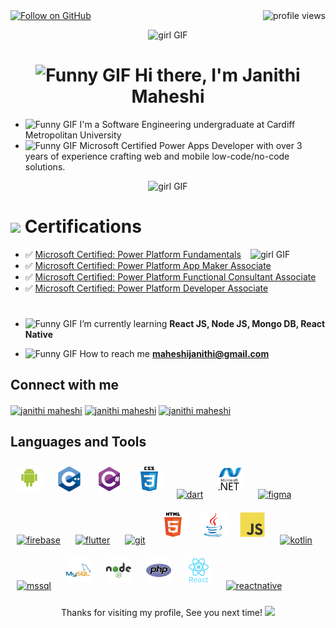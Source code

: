 
<a align="left" href="https://github.com/JanithiMaheshiICBT" target="_blank">
  <img src="https://img.shields.io/badge/follow-@janithagamage-lightgrey?style=for-the-badge&logo=github&logoColor=white" alt="Follow on GitHub" />
</a>


  <img align="right" src="https://komarev.com/ghpvc/?username=janithagamage&color=blue" alt="profile views" />

<p align="center">
  <img src="https://media2.giphy.com/media/v1.Y2lkPTc5MGI3NjExeXp2dXk1c2RjYnBreTduamh5dHAzMHJrODdmNHp4YTFrODlhZHl4ZiZlcD12MV9pbnRlcm5hbF9naWZfYnlfaWQmY3Q9cw/TD1hBarZhAwZhcGHEQ/giphy.gif" width="300" alt="girl GIF" />
</p>

<h1 align="center"> <img src="https://media0.giphy.com/media/v1.Y2lkPTc5MGI3NjExbDVhNmNsNTNqbTBrcnVsZzY2bWVjYWtkMTV4YmRnN21hMXRtZGV4OCZlcD12MV9pbnRlcm5hbF9naWZfYnlfaWQmY3Q9cw/l0HlGeTBdTqMll15u/giphy.gif" width="50" alt="Funny GIF" /> Hi there, I'm Janithi Maheshi </h1>


 - <img src="https://media1.giphy.com/media/v1.Y2lkPTc5MGI3NjExeW1xajVzenUyOXV6eW83cXQ3dmw2eDU1N3F2dDJlbzAxY3d6bGQ4eiZlcD12MV9pbnRlcm5hbF9naWZfYnlfaWQmY3Q9cw/h4x6RMBru1Mx7zLWko/giphy.gif" width="30" alt="Funny GIF" /> I'm a Software Engineering undergraduate at Cardiff Metropolitan University 
- <img src="https://blackbirdcorporate.co.uk/wp-content/uploads/2021/11/Power-Apps-Power-Automate.gif" width="20" alt="Funny GIF" />  Microsoft Certified Power Apps Developer with over 3 years of experience crafting web and mobile low-code/no-code solutions.


<p align="center">
  <img src="https://media1.giphy.com/media/v1.Y2lkPTc5MGI3NjExeHN0a2g1d2E5NGF2anI0c3NpM3E2cWN0d2xpNjR1N293NjAxaDFidyZlcD12MV9pbnRlcm5hbF9naWZfYnlfaWQmY3Q9cw/9qd5ApuJmQV6MjORYW/giphy.gif" width="100" alt="girl GIF" />
</p>

<h1><img src="https://loodibee.com/wp-content/uploads/Microsoft-Symbol-300x300.png" width="30" /> Certifications </h1>

- ✅ [Microsoft Certified: Power Platform Fundamentals](https://learn.microsoft.com/api/credentials/share/en-us/MaheshiGamage-7043/96AC10DE58E09370?sharingId=241FDC44F0767BF1) <img align="right" src="https://media4.giphy.com/media/v1.Y2lkPTc5MGI3NjExOGJ4MzBteXNwdTlicGlna2w4eW8wNW01MzIxMnFreHM5cWNrd240aCZlcD12MV9pbnRlcm5hbF9naWZfYnlfaWQmY3Q9cw/HeeiQdBDVzyedLls1S/giphy.gif" width="120" alt="girl GIF" />
- ✅ [Microsoft Certified: Power Platform App Maker Associate](https://learn.microsoft.com/api/credentials/share/en-us/MaheshiGamage-7043/37DF327DD873EB43?sharingId=241FDC44F0767BF1)
- ✅ [Microsoft Certified: Power Platform Functional Consultant Associate](https://learn.microsoft.com/api/credentials/share/en-us/MaheshiGamage-7043/8F28CB82E9C6921F?sharingId=241FDC44F0767BF1)
- ✅ [Microsoft Certified: Power Platform Developer Associate](https://learn.microsoft.com/api/credentials/share/en-us/MaheshiGamage-7043/12D5DDB184ED4282?sharingId=241FDC44F0767BF1)

#

- <img src="https://media2.giphy.com/media/v1.Y2lkPTc5MGI3NjExZ2RnMjRtMG5nbWZqdGh4OGNmbWJwN2RjYWp1NGg1dHY5N2JobDlqcCZlcD12MV9pbnRlcm5hbF9naWZfYnlfaWQmY3Q9cw/ENxx2erqOHckyqyDBK/giphy.gif" width="50" alt="Funny GIF" />      I’m currently learning **React JS, Node JS, Mongo DB, React Native**

- <img src="https://media1.giphy.com/media/v1.Y2lkPTc5MGI3NjExcHVkZzRjOW5tMWN1NHR2enNodjJ2MmNnNmtwbnBuYWhlYzJvcXRqMSZlcD12MV9pbnRlcm5hbF9naWZfYnlfaWQmY3Q9cw/iaoCkZx08BgRJv96Zn/giphy.gif" width="40" alt="Funny GIF" />       How to reach me **maheshijanithi@gmail.com**


<h2 align="left">Connect with me</h2>
<p align="left">
<a href="https://linkedin.com/in/janithi maheshi" target="blank"><img align="center" src="https://raw.githubusercontent.com/rahuldkjain/github-profile-readme-generator/master/src/images/icons/Social/linked-in-alt.svg" alt="janithi maheshi" height="30" width="40" /></a>
<a href="https://fb.com/janithi maheshi" target="blank"><img align="center" src="https://raw.githubusercontent.com/rahuldkjain/github-profile-readme-generator/master/src/images/icons/Social/facebook.svg" alt="janithi maheshi" height="30" width="40" /></a>
<a href="https://instagram.com/janithi maheshi" target="blank"><img align="center" src="https://raw.githubusercontent.com/rahuldkjain/github-profile-readme-generator/master/src/images/icons/Social/instagram.svg" alt="janithi maheshi" height="30" width="40" /></a>
</p>

<h2 align="left">Languages and Tools</h2>
<p align="left">
  <a href="https://developer.android.com" target="_blank" rel="noreferrer"><img style="margin:10px" src="https://raw.githubusercontent.com/devicons/devicon/master/icons/android/android-original-wordmark.svg" alt="android" width="40" height="40"/></a> 
  <a href="https://www.w3schools.com/cpp/" target="_blank" rel="noreferrer"><img style="margin:10px" src="https://raw.githubusercontent.com/devicons/devicon/master/icons/cplusplus/cplusplus-original.svg" alt="cplusplus" width="40" height="40"/></a> 
  <a href="https://www.w3schools.com/cs/" target="_blank" rel="noreferrer"><img style="margin:10px" src="https://raw.githubusercontent.com/devicons/devicon/master/icons/csharp/csharp-original.svg" alt="csharp" width="40" height="40"/></a> 
  <a href="https://www.w3schools.com/css/" target="_blank" rel="noreferrer"><img style="margin:10px" src="https://raw.githubusercontent.com/devicons/devicon/master/icons/css3/css3-original-wordmark.svg" alt="css3" width="40" height="40"/></a> 
  <a href="https://dart.dev" target="_blank" rel="noreferrer"><img style="margin:10px" src="https://www.vectorlogo.zone/logos/dartlang/dartlang-icon.svg" alt="dart" width="40" height="40"/></a> 
  <a href="https://dotnet.microsoft.com/" target="_blank" rel="noreferrer"><img style="margin:10px" src="https://raw.githubusercontent.com/devicons/devicon/master/icons/dot-net/dot-net-original-wordmark.svg" alt="dotnet" width="40" height="40"/></a> 
  <a href="https://www.figma.com/" target="_blank" rel="noreferrer"><img style="margin:10px" src="https://www.vectorlogo.zone/logos/figma/figma-icon.svg" alt="figma" width="40" height="40"/></a> 
  <a href="https://firebase.google.com/" target="_blank" rel="noreferrer"><img style="margin:10px" src="https://www.vectorlogo.zone/logos/firebase/firebase-icon.svg" alt="firebase" width="40" height="40"/></a> 
  <a href="https://flutter.dev" target="_blank" rel="noreferrer"><img style="margin:10px" src="https://www.vectorlogo.zone/logos/flutterio/flutterio-icon.svg" alt="flutter" width="40" height="40"/></a> 
  <a href="https://git-scm.com/" target="_blank" rel="noreferrer"><img style="margin:10px" src="https://www.vectorlogo.zone/logos/git-scm/git-scm-icon.svg" alt="git" width="40" height="40"/></a> 
  <a href="https://www.w3.org/html/" target="_blank" rel="noreferrer"><img style="margin:10px" src="https://raw.githubusercontent.com/devicons/devicon/master/icons/html5/html5-original-wordmark.svg" alt="html5" width="40" height="40"/></a> 
  <a href="https://www.java.com" target="_blank" rel="noreferrer"><img style="margin:10px" src="https://raw.githubusercontent.com/devicons/devicon/master/icons/java/java-original.svg" alt="java" width="40" height="40"/></a> 
  <a href="https://developer.mozilla.org/en-US/docs/Web/JavaScript" target="_blank" rel="noreferrer"><img style="margin:10px" src="https://raw.githubusercontent.com/devicons/devicon/master/icons/javascript/javascript-original.svg" alt="javascript" width="40" height="40"/></a> 
  <a href="https://kotlinlang.org" target="_blank" rel="noreferrer"><img style="margin:10px" src="https://www.vectorlogo.zone/logos/kotlinlang/kotlinlang-icon.svg" alt="kotlin" width="40" height="40"/></a> 
  <a href="https://www.microsoft.com/en-us/sql-server" target="_blank" rel="noreferrer"><img style="margin:10px" src="https://www.svgrepo.com/show/303229/microsoft-sql-server-logo.svg" alt="mssql" width="40" height="40"/></a> 
  <a href="https://www.mysql.com/" target="_blank" rel="noreferrer"><img style="margin:10px" src="https://raw.githubusercontent.com/devicons/devicon/master/icons/mysql/mysql-original-wordmark.svg" alt="mysql" width="40" height="40"/></a> 
  <a href="https://nodejs.org" target="_blank" rel="noreferrer"><img style="margin:10px" src="https://raw.githubusercontent.com/devicons/devicon/master/icons/nodejs/nodejs-original-wordmark.svg" alt="nodejs" width="40" height="40"/></a> 
  <a href="https://www.php.net" target="_blank" rel="noreferrer"><img style="margin:10px" src="https://raw.githubusercontent.com/devicons/devicon/master/icons/php/php-original.svg" alt="php" width="40" height="40"/></a> 
  <a href="https://reactjs.org/" target="_blank" rel="noreferrer"><img style="margin:10px" src="https://raw.githubusercontent.com/devicons/devicon/master/icons/react/react-original-wordmark.svg" alt="react" width="40" height="40"/></a> 
  <a href="https://reactnative.dev/" target="_blank" rel="noreferrer"><img style="margin:10px" src="https://reactnative.dev/img/header_logo.svg" alt="reactnative" width="40" height="40"/></a> 
</p>

<p align="center"> Thanks for visiting my profile, See you next time!
  <img src="https://raw.githubusercontent.com/innng/innng/master/assets/kyubey.gif" height="30" /></p>
